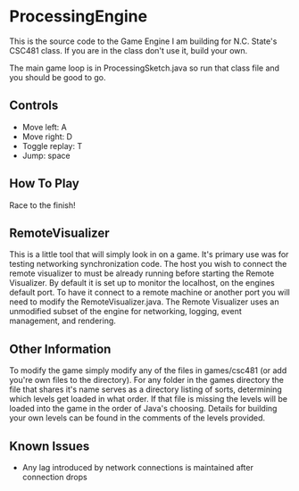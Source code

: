 ProcessingEngine
================

This is the source code to the Game Engine I am building for N.C. State's CSC481 class. If you are in the class don't use it, build your own.

The main game loop is in ProcessingSketch.java so run that class file and you should be good to go.

Controls
--------
* Move left: A
* Move right: D
* Toggle replay: T
* Jump: space

How To Play
-----------
Race to the finish!

RemoteVisualizer
----------------
This is a little tool that will simply look in on a game. It's primary use was for testing networking synchronization code. The host you wish to connect the remote visualizer to must be already running before starting the Remote Visualizer. By default it is set up to monitor the localhost, on the engines default port. To have it connect to a remote machine or another port you will need to modify the RemoteVisualizer.java. The Remote Visualizer uses an unmodified subset of the engine for networking, logging, event management, and rendering.

Other Information
-----------------
To modify the game simply modify any of the files in games/csc481 (or add you're own files to the directory). For any folder in the games directory the file that shares it's name serves as a directory listing of sorts, determining which levels get loaded in what order. If that file is missing the levels will be loaded into the game in the order of Java's choosing. Details for building your own levels can be found in the comments of the levels provided.

Known Issues
------------
* Any lag introduced by network connections is maintained after connection drops
